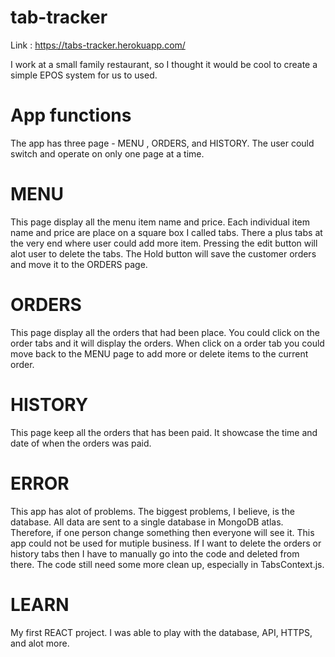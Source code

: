 # tab-tracker
Link : https://tabs-tracker.herokuapp.com/

I work at a small family restaurant, so I thought it would be cool to create a simple EPOS system for us to used. 

# App functions 
The app has three page - MENU , ORDERS, and HISTORY.
The user could switch and operate on only one page at a time.

# MENU
This page display all the menu item name and price.
Each individual item name and price are place on a square box I called tabs. 
There a plus tabs at the very end where user could add more item. 
Pressing the edit button will alot user to delete the tabs. 
The Hold button will save the customer orders and move it to the ORDERS page. 

# ORDERS
This page display all the orders that had been place. 
You could click on the order tabs and it will display the orders.
When click on a order tab you could move back to the MENU page to add more or delete items to the current order.

# HISTORY
This page keep all the orders that has been paid. 
It showcase the time and date of when the orders was paid. 

# ERROR
This app has alot of problems.
The biggest problems, I believe, is the database. All data are sent to a single database in MongoDB atlas. Therefore, if one person change something then everyone will see it. This app could not be used for mutiple business. If I want to delete the orders or history tabs then I have to manually go into the code and deleted from there. 
The code still need some more clean up, especially in TabsContext.js. 

# LEARN
My first REACT project. I was able to play with the database, API, HTTPS, and alot more. 
